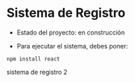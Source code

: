 <h1>Sistema de Registro</h1>

- Estado del proyecto: en construcción

- Para ejecutar el sistema, debes poner:


```npm install react ```

sistema de registro 2
